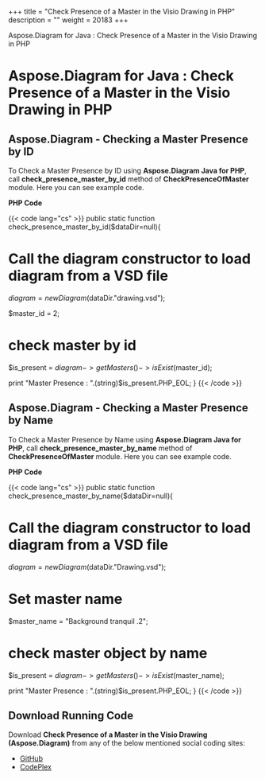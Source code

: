 +++
title = "Check Presence of a Master in the Visio Drawing in PHP" 
description = "" 
weight = 20183 
+++

Aspose.Diagram for Java : Check Presence of a Master in the Visio Drawing in PHP  

# Aspose.Diagram for Java : Check Presence of a Master in the Visio Drawing in PHP


## Aspose.Diagram - Checking a Master Presence by ID

To Check a Master Presence by ID using **Aspose.Diagram Java for PHP**, call **check\_presence\_master\_by\_id** method of **CheckPresenceOfMaster** module. Here you can see example code.

**PHP Code**

{{< code lang="cs" >}}
public static function check_presence_master_by_id($dataDir=null){

# Call the diagram constructor to load diagram from a VSD file
$diagram = new Diagram($dataDir."drawing.vsd");

$master_id = 2;
# check master by id
$is_present = $diagram->getMasters()->isExist($master_id);

print "Master Presence : ".(string)$is_present.PHP_EOL;
}
{{< /code >}}

## Aspose.Diagram - Checking a Master Presence by Name

To Check a Master Presence by Name using **Aspose.Diagram Java for PHP**, call **check\_presence\_master\_by\_name** method of **CheckPresenceOfMaster** module. Here you can see example code.

**PHP Code**

{{< code lang="cs" >}}
public static function check_presence_master_by_name($dataDir=null){

# Call the diagram constructor to load diagram from a VSD file
$diagram = new Diagram($dataDir."Drawing.vsd");

# Set master name
$master_name = "Background tranquil .2";
# check master object by name
$is_present = $diagram->getMasters()->isExist($master_name);

print "Master Presence : ".(string)$is_present.PHP_EOL;
}
{{< /code >}}

## Download Running Code

Download **Check Presence of a Master in the Visio Drawing (Aspose.Diagram)** from any of the below mentioned social coding sites:

*   [GitHub](https://github.com/asposediagram/Aspose.Diagram-for-Java/blob/master/Plugins/Aspose_Diagram_Java_for_PHP/src/aspose/diagram/WorkingwithMasters/CheckPresenceOfMaster.php)
*   [CodePlex](https://asposediagramjavaphp.codeplex.com/SourceControl/latest#src/aspose/diagram/WorkingwithMasters/CheckPresenceOfMaster.php)

